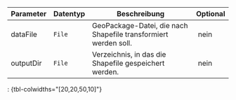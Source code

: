 Parameter | Datentyp | Beschreibung | Optional
----------|----------|-------------|-------------
dataFile | `File` | GeoPackage-Datei, die nach Shapefile transformiert werden soll. | nein
outputDir | `File` | Verzeichnis, in das die Shapefile gespeichert werden. | nein
: {tbl-colwidths="[20,20,50,10]"}

